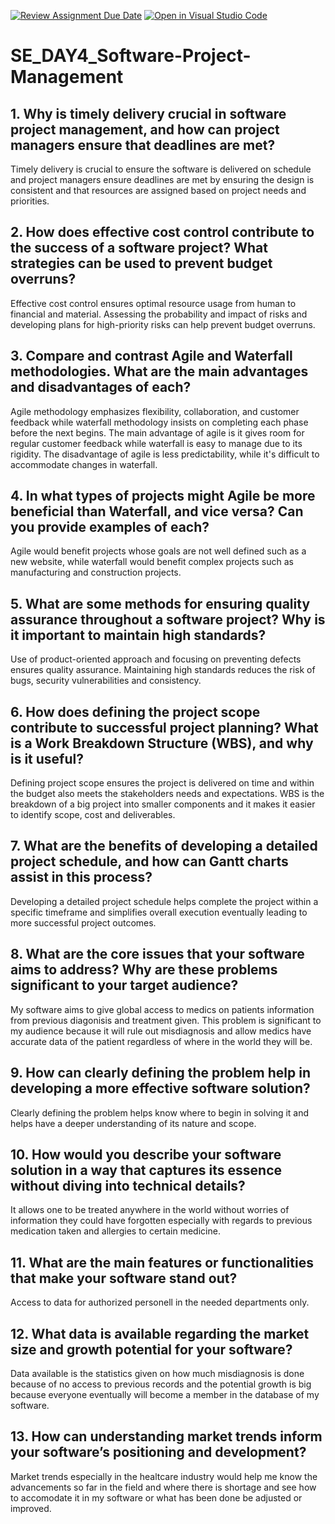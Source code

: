 [![Review Assignment Due Date](https://classroom.github.com/assets/deadline-readme-button-22041afd0340ce965d47ae6ef1cefeee28c7c493a6346c4f15d667ab976d596c.svg)](https://classroom.github.com/a/9pw6JKcu)
[![Open in Visual Studio Code](https://classroom.github.com/assets/open-in-vscode-2e0aaae1b6195c2367325f4f02e2d04e9abb55f0b24a779b69b11b9e10269abc.svg)](https://classroom.github.com/online_ide?assignment_repo_id=15666975&assignment_repo_type=AssignmentRepo)
# SE_DAY4_Software-Project-Management
## 1. Why is timely delivery crucial in software project management, and how can project managers ensure that deadlines are met?
Timely delivery is crucial to ensure the software is delivered on schedule and project managers ensure deadlines are met by ensuring the design is consistent and that resources are assigned based on project needs and priorities.

## 2. How does effective cost control contribute to the success of a software project? What strategies can be used to prevent budget overruns?
Effective cost control ensures optimal resource usage from human to financial and material. Assessing the probability and impact of risks and developing plans for high-priority risks can help prevent budget overruns.

## 3. Compare and contrast Agile and Waterfall methodologies. What are the main advantages and disadvantages of each?
Agile methodology emphasizes flexibility, collaboration, and customer feedback while waterfall methodology insists on completing each phase before the next begins. The main advantage of agile is it gives room for regular customer feedback while waterfall is easy to manage due to its rigidity. The disadvantage of agile is less predictability, while it's difficult to accommodate changes in waterfall.

## 4. In what types of projects might Agile be more beneficial than Waterfall, and vice versa? Can you provide examples of each?
Agile would benefit projects whose goals are not well defined such as a new website, while waterfall would benefit complex projects such as manufacturing and construction projects.

## 5. What are some methods for ensuring quality assurance throughout a software project? Why is it important to maintain high standards?
Use of product-oriented approach and focusing on preventing defects ensures quality assurance. Maintaining high standards reduces the risk of bugs, security vulnerabilities and consistency.

## 6. How does defining the project scope contribute to successful project planning? What is a Work Breakdown Structure (WBS), and why is it useful?
Defining project scope ensures the project is delivered on time and within the budget also meets the stakeholders needs and expectations. WBS is the breakdown of a big project into smaller components and it makes it easier to identify scope, cost and deliverables.

## 7. What are the benefits of developing a detailed project schedule, and how can Gantt charts assist in this process?
Developing a detailed project schedule helps complete the project within a specific timeframe and simplifies overall execution eventually leading to more successful project outcomes.

## 8. What are the core issues that your software aims to address? Why are these problems significant to your target audience?
My software aims to give global access to medics on patients information from previous diagonisis and treatment given. This problem is significant to my audience because it will rule out misdiagnosis and allow medics have accurate data of the patient regardless of where in the world they will be.

## 9. How can clearly defining the problem help in developing a more effective software solution?
Clearly defining the problem helps know where to begin in solving it and helps have a deeper understanding of its nature and scope.

## 10. How would you describe your software solution in a way that captures its essence without diving into technical details?
It allows one to be treated anywhere in the world without worries of information they could have forgotten especially with regards to previous medication taken and allergies to certain medicine.

## 11. What are the main features or functionalities that make your software stand out?
Access to data for authorized personell in the needed departments only.

## 12. What data is available regarding the market size and growth potential for your software?
Data available is the statistics given on how much misdiagnosis is done because of no access to previous records and the potential growth is big because everyone eventually will become a member in the database of my software.

## 13. How can understanding market trends inform your software’s positioning and development?
Market trends especially in the healtcare industry would help me know the advancements so far in the field and where there is shortage and see how to accomodate it in my software or what has been done be adjusted or improved.
